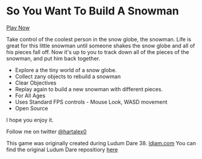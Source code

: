 # So You Want To Build A Snowman

[Play Now](https://alexhart.itch.io/so-you-want-to-build-a-snowman)

Take control of the coolest person in the snow globe, the snowman. Life is great for this little snowman until someone shakes the snow globe and all of his pieces fall off. Now it's up to you to track down all of the pieces of the snowman, and put him back together.

*    Explore a the tiny world of a snow globe.
*    Collect zany objects to rebuild a snowman
*    Clear Objectives
*    Replay again to build a new snowman with different pieces.
*    For All Ages
*    Uses Standard FPS controls - Mouse Look, WASD movement
*    Open Source

I hope you enjoy it.

Follow me on twitter [@hartalex0](https://twitter.com/hartalex0)

This game was originally created during Ludum Dare 38. [ldjam.com](https://ldjam.com)
You can find the original Ludum Dare repositiory [here](https://github.com/hartalex/ldjam-38)
